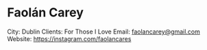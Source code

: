 # Faolán Carey

City: Dublin
Clients: For Those I Love
Email: faolancarey@gmail.com
Website: https://instagram.com/faolancares
